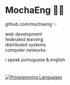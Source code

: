 # MochaEng 🏴‍☠️

github.com/mochaeng ✨

web development  
federated learning  
distributed systems  
computer networks  

i speak portuguese & english  

#

[![Programming Languages](https://skillicons.dev/icons?i=ts,py,go,rust,ocaml)](https://skillicons.dev)

